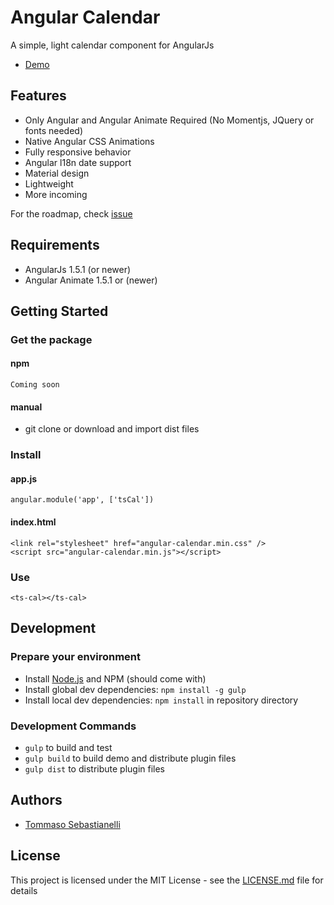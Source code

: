 # Angular Calendar

A simple, light calendar component for AngularJs

- [Demo](https://plnkr.co/edit/7eHoO3YeZzSSF3uUfpeS?p=preview)

## Features

- Only Angular and Angular Animate Required (No Momentjs, JQuery or fonts needed)
- Native Angular CSS Animations
- Fully responsive behavior
- Angular l18n date support
- Material design
- Lightweight
- More incoming

For the roadmap, check [issue](https://github.com/tommaso-sebastianelli/angular-calendar/issues)

## Requirements

- AngularJs 1.5.1 (or newer)
- Angular Animate 1.5.1 or (newer)

## Getting Started

### Get the package
#### npm
```
Coming soon
```
#### manual

- git clone or download and import dist files

### Install
#### app.js

```
angular.module('app', ['tsCal'])
```

#### index.html
```
<link rel="stylesheet" href="angular-calendar.min.css" />
<script src="angular-calendar.min.js"></script>
```

### Use
```
<ts-cal></ts-cal>
```

## Development

### Prepare your environment
* Install [Node.js](http://nodejs.org/) and NPM (should come with)
* Install global dev dependencies: `npm install -g gulp`
* Install local dev dependencies: `npm install` in repository directory

### Development Commands

* `gulp` to build and test
* `gulp build` to build demo and distribute plugin files
* `gulp dist` to distribute plugin files

## Authors

* [Tommaso Sebastianelli](https://github.com/tommaso-sebastianelli)

## License

This project is licensed under the MIT License - see the [LICENSE.md](LICENSE.md) file for details
